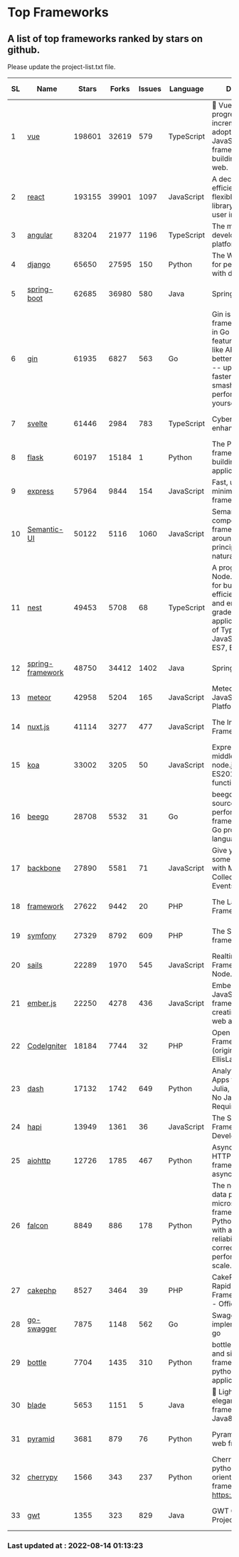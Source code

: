 # Top Frameworks
## A list of top frameworks ranked by stars on github.  
Please update the project-list.txt file.

| SL| Name  | Stars| Forks| Issues | Language | Description | Last Commit |
| --| ------| -----| ---- | ------ | -------- | ----------- | ----------- |
| 1 | [vue](https://github.com/vuejs/vue) | 198601 | 32619 | 579 | TypeScript | 🖖 Vue.js is a progressive, incrementally-adoptable JavaScript framework for building UI on the web. | 2022-08-09 00:50:53 |
| 2 | [react](https://github.com/facebook/react) | 193155 | 39901 | 1097 | JavaScript | A declarative, efficient, and flexible JavaScript library for building user interfaces. | 2022-08-12 20:27:53 |
| 3 | [angular](https://github.com/angular/angular) | 83204 | 21977 | 1196 | TypeScript | The modern web developer’s platform | 2022-08-12 18:18:20 |
| 4 | [django](https://github.com/django/django) | 65650 | 27595 | 150 | Python | The Web framework for perfectionists with deadlines. | 2022-08-12 20:38:19 |
| 5 | [spring-boot](https://github.com/spring-projects/spring-boot) | 62685 | 36980 | 580 | Java | Spring Boot | 2022-08-13 11:56:09 |
| 6 | [gin](https://github.com/gin-gonic/gin) | 61935 | 6827 | 563 | Go | Gin is a HTTP web framework written in Go (Golang). It features a Martini-like API with much better performance -- up to 40 times faster. If you need smashing performance, get yourself some Gin. | 2022-08-02 07:28:30 |
| 7 | [svelte](https://github.com/sveltejs/svelte) | 61446 | 2984 | 783 | TypeScript | Cybernetically enhanced web apps | 2022-08-08 16:05:51 |
| 8 | [flask](https://github.com/pallets/flask) | 60197 | 15184 | 1 | Python | The Python micro framework for building web applications. | 2022-08-08 23:28:50 |
| 9 | [express](https://github.com/expressjs/express) | 57964 | 9844 | 154 | JavaScript | Fast, unopinionated, minimalist web framework for node. | 2022-05-20 15:57:37 |
| 10 | [Semantic-UI](https://github.com/Semantic-Org/Semantic-UI) | 50122 | 5116 | 1060 | JavaScript | Semantic is a UI component framework based around useful principles from natural language. | 2018-10-21 20:59:02 |
| 11 | [nest](https://github.com/nestjs/nest) | 49453 | 5708 | 68 | TypeScript | A progressive Node.js framework for building efficient, scalable, and enterprise-grade server-side applications on top of TypeScript & JavaScript (ES6, ES7, ES8) 🚀 | 2022-08-11 13:28:35 |
| 12 | [spring-framework](https://github.com/spring-projects/spring-framework) | 48750 | 34412 | 1402 | Java | Spring Framework | 2022-08-13 14:18:34 |
| 13 | [meteor](https://github.com/meteor/meteor) | 42958 | 5204 | 165 | JavaScript | Meteor, the JavaScript App Platform | 2022-08-12 13:10:06 |
| 14 | [nuxt.js](https://github.com/nuxt/nuxt.js) | 41114 | 3277 | 477 | JavaScript | The Intuitive Vue(2) Framework | 2022-07-12 08:43:35 |
| 15 | [koa](https://github.com/koajs/koa) | 33002 | 3205 | 50 | JavaScript | Expressive middleware for node.js using ES2017 async functions | 2022-07-13 16:11:33 |
| 16 | [beego](https://github.com/beego/beego) | 28708 | 5532 | 31 | Go | beego is an open-source, high-performance web framework for the Go programming language. | 2022-07-30 08:03:02 |
| 17 | [backbone](https://github.com/jashkenas/backbone) | 27890 | 5581 | 71 | JavaScript | Give your JS App some Backbone with Models, Views, Collections, and Events | 2022-04-26 12:19:45 |
| 18 | [framework](https://github.com/laravel/framework) | 27622 | 9442 | 20 | PHP | The Laravel Framework. | 2022-08-12 17:16:29 |
| 19 | [symfony](https://github.com/symfony/symfony) | 27329 | 8792 | 609 | PHP | The Symfony PHP framework | 2022-08-12 18:06:02 |
| 20 | [sails](https://github.com/balderdashy/sails) | 22289 | 1970 | 545 | JavaScript | Realtime MVC Framework for Node.js | 2022-08-12 23:53:28 |
| 21 | [ember.js](https://github.com/emberjs/ember.js) | 22250 | 4278 | 436 | JavaScript | Ember.js - A JavaScript framework for creating ambitious web applications | 2022-07-25 17:54:35 |
| 22 | [CodeIgniter](https://github.com/bcit-ci/CodeIgniter) | 18184 | 7744 | 32 | PHP | Open Source PHP Framework (originally from EllisLab) | 2022-06-27 19:12:41 |
| 23 | [dash](https://github.com/plotly/dash) | 17132 | 1742 | 649 | Python | Analytical Web Apps for Python, R, Julia, and Jupyter. No JavaScript Required. | 2022-08-12 17:46:02 |
| 24 | [hapi](https://github.com/hapijs/hapi) | 13949 | 1361 | 36 | JavaScript | The Simple, Secure Framework Developers Trust | 2022-06-13 17:44:05 |
| 25 | [aiohttp](https://github.com/aio-libs/aiohttp) | 12726 | 1785 | 467 | Python | Asynchronous HTTP client/server framework for asyncio and Python | 2022-08-08 21:08:22 |
| 26 | [falcon](https://github.com/falconry/falcon) | 8849 | 886 | 178 | Python | The no-magic web data plane API and microservices framework for Python developers, with a focus on reliability, correctness, and performance at scale. | 2022-08-11 10:54:18 |
| 27 | [cakephp](https://github.com/cakephp/cakephp) | 8527 | 3464 | 39 | PHP | CakePHP: The Rapid Development Framework for PHP - Official Repository | 2022-08-11 14:40:53 |
| 28 | [go-swagger](https://github.com/go-swagger/go-swagger) | 7875 | 1148 | 562 | Go | Swagger 2.0 implementation for go | 2022-06-14 15:48:24 |
| 29 | [bottle](https://github.com/bottlepy/bottle) | 7704 | 1435 | 310 | Python | bottle.py is a fast and simple micro-framework for python web-applications. | 2022-08-03 13:51:35 |
| 30 | [blade](https://github.com/lets-blade/blade) | 5653 | 1151 | 5 | Java | :rocket: Lightning fast and elegant mvc framework for Java8 | 2022-05-10 12:38:06 |
| 31 | [pyramid](https://github.com/Pylons/pyramid) | 3681 | 879 | 76 | Python | Pyramid - A Python web framework | 2022-03-13 22:49:13 |
| 32 | [cherrypy](https://github.com/cherrypy/cherrypy) | 1566 | 343 | 237 | Python | CherryPy is a pythonic, object-oriented HTTP framework.      https://cherrypy.dev | 2022-07-17 20:36:25 |
| 33 | [gwt](https://github.com/gwtproject/gwt) | 1355 | 323 | 829 | Java | GWT Open Source Project | 2022-07-26 22:23:28 |

### Last updated at : 2022-08-14 01:13:23
